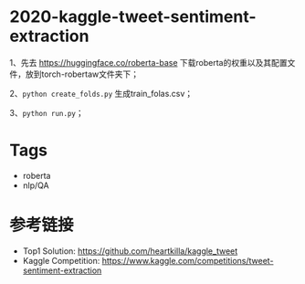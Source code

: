 # 2020-kaggle-tweet-sentiment-extraction

1、先去 https://huggingface.co/roberta-base 下载roberta的权重以及其配置文件，放到torch-robertaw文件夹下；

2、`python create_folds.py` 生成train_folas.csv；

3、`python run.py`；


# Tags
- roberta
- nlp/QA

# 参考链接
- Top1 Solution: https://github.com/heartkilla/kaggle_tweet
- Kaggle Competition: https://www.kaggle.com/competitions/tweet-sentiment-extraction

